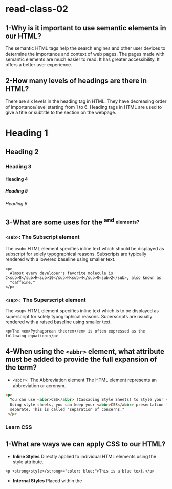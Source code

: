 # read-class-02
## 1-Why is it important to use semantic elements in our HTML?
The semantic HTML tags help the search engines and other user devices to determine the importance and context of web pages. The pages made with semantic elements are much easier to read. It has greater accessibility. It offers a better user experience.
## 2-How many levels of headings are there in HTML?
There are six levels in the heading tag in HTML. They have decreasing order of importance/level starting from 1 to 6. Heading tags in HTML are used to give a title or subtitle to the section on the webpage.
                                               
<h1>Heading 1</h1>                                 
<h2>Heading 2</h2>
<h3>Heading 3</h3>
<h4>Heading 4</h4>
<h5>Heading 5</h5>
<h6>Heading 6</h6>

## 3-What are some uses for the <sup> and <sub> elements?
### `<sub>`: The Subscript element
The `<sub>` HTML element specifies inline text which should be displayed as subscript for solely typographical reasons. Subscripts are typically rendered with a lowered baseline using smaller text.

```
<p>
  Almost every developer's favorite molecule is C<sub>8</sub>H<sub>10</sub>N<sub>4</sub>O<sub>2</sub>, also known as
  "caffeine."
</p>

```

### `<sup>:` The Superscript element
The `<sup>` HTML element specifies inline text which is to be displayed as superscript for solely typographical reasons. Superscripts are usually rendered with a raised baseline using smaller text.

```
<p>The <em>Pythagorean theorem</em> is often expressed as the following equation:</p>

```



## 4-When using the `<abbr>` element, what attribute must be added to provide the full expansion of the term?
- `<abbr>:` The Abbreviation element The <abbr> HTML element represents an abbreviation or acronym.

```html
<p>
  You can use <abbr>CSS</abbr> (Cascading Style Sheets) to style your <abbr>HTML</abbr> (HyperText Markup Language).
  Using style sheets, you can keep your <abbr>CSS</abbr> presentation layer and <abbr>HTML</abbr> content layer
  separate. This is called "separation of concerns."
 </p>
```

### Learn CSS
## 1-What are ways we can apply CSS to our HTML?
- **Inline Styles**
  Directly applied to individual HTML elements using the style attribute.
```
<p <strong>style</strong>="color: blue;">This is a blue text.</p>
```
 - **Internal Styles**
   Placed within the <style> tags in the <head> section of an HTML document.
  ```
 <head>
  <style>
    p {
      color: red;
    }
  </style>
</head>
<body>
  <p>This is a red text.</p>
</body>
```
- **External Styles**
CSS rules are placed in a separate .css file.
This file is then linked to the HTML document using the <link> tag.
```
<head>
  <link rel="stylesheet" href="styles.css">
</head>
```

## 2-Why should we avoid using inline styles?
The build-up of the inline CSS styles often translates into code duplication, making the project harder to maintain when the same style needs to be changed in several places. The same applies to the inline JavaScript snippets, as they cannot be reused across Screens or Web Blocks.

## 3-What is representing the selector?
In CSS, a selector is a pattern that matches specific elements in an HTML document. The selector determines which elements in the document will be styled by the CSS rules defined within that rule set. Here's a breakdown of what selectors represent.

- **Type (or Tag) Selector:** Matches elements based on their node name.

Example: p will select all <p> elements.
`p {
  color: blue;
}`

- **Class Selector:** Matches elements based on their class attribute.

Example: .highlight will select all elements with class="highlight".
`.highlight {
  background-color: yellow;
}`

- **ID Selector:** Matches a single element based on its id attribute.

Example: #header will select the element with id="header"
`#header {
  background-color: gray;
}`

- **Descendant Selector:** Matches elements that are descendants of a specified element.

Example: article p will select all <p> elements that are inside an <article> element.
`article p {
  font-size: 16px;
}`

- **Attribute Selector:** Matches elements based on their attributes and values.

Example: input[type="text"] will select all <input> elements with a type attribute value of "text".
`input[type="text"] {
  border: 1px solid black;
}`

- **Pseudo-class Selector:** Matches elements based on their state or position.

Example: a:hover will select anchor elements when they are being hovered over.
`a:hover {
  color: red;
}`

- **Grouping Selector:** Allows you to group multiple selectors together to apply the same styles.
  `h1, h2, h3 {
  font-family: Arial, sans-serif;

## 4-Which components are the CSS declarations?
A CSS declaration consists of two main components:

- **Property:** This is the aspect of the element you want to style, such as its color, font size, width, etc. It's the "what" of the declaration.

- **Value:** This specifies how you want to style the property. For example, if the property is color, the value could be red, #FF0000, rgb(255,0,0), etc. It's the "how" of the declaration.

The property and value are separated by a colon **(:)** and typically end with a semicolon **(;).**
`property: value;`

## 5-Which components are considered properties?
The components that are considered properties are:

 - **color**
- **padding**

  

### LEARN JS
## 1-What data type is a sequence of text enclosed in single quote marks?
A sequence of text enclosed in single quote marks (' ') is considered a string data type in JS.
## 2-List 4 types of JavaScript operators.
Here are four types of JavaScript operators:

Arithmetic Operators: These are used to perform mathematical operations.

+ (Addition)
- (Subtraction)
* (Multiplication)
/ (Division)
Comparison Operators: These are used to compare two values.

== (Equal to)
!= (Not equal to)
> (Greater than)
< (Less than)
Logical Operators: These are used to determine the logic between variables or values.

&& (Logical AND)
|| (Logical OR)
! (Logical NOT)
Assignment Operators: These are used to assign values to variables.

= (Assign)
+= (Add and assign)
-= (Subtract and assign)
*= (Multiply and assign)
## 3-Describe a real world Problem you could solve with a Function.
Problem:
A retail store wants to calculate the total price of items after applying a discount. The store often has sales where they offer different percentage discounts on items, and they need a quick way to determine the final price after the discount.

Solution with a JavaScript Function:
We can create a function called calculateDiscountedPrice that takes in the original price of an item and the discount percentage, then returns the discounted price.

```
function calculateDiscountedPrice(originalPrice, discountPercentage) {
    let discountAmount = originalPrice * (discountPercentage / 100);
    let discountedPrice = originalPrice - discountAmount;
    return discountedPrice;
}
```
// Example usage:
```
let originalPrice = 100; // $100
let discountPercentage = 20; // 20% off
let finalPrice = calculateDiscountedPrice(originalPrice, discountPercentage);
console.log(`The final price after a ${discountPercentage}% discount is: $${finalPrice}`);
```
This function can be used by the store's point-of-sale system or on their website to quickly calculate and display discounted prices during sales. It simplifies the process and ensures consistent and accurate calculations.

### Making Decisions In Your Code – Conditionals.

## 1-An if statement checks a __ and if it evaluates to ___, then the code block will execute.

An if statement checks a `boolean value` and only executes a block of code if that value is `true`.

## 2-What is the use of an else if?

The `else if` statement in programming is used to introduce an additional condition to an `if` statement. It allows for multiple conditions to be checked in a sequential manner. Here's how it's used:

- The `if` statement checks its condition first.
- If the `if` condition is `false`, the program will then check the condition of the subsequent `else if` statement.
- If the `else if` condition is also `false`, the program can check another `else if` condition (if provided), and so on.
- If none of the conditions are `true`, an optional `else` block can be executed.

The primary use of `else if` is to handle multiple, distinct conditions in a clear and organized manner. It allows for more specific control flow in a program.

## 3-List 3 different types of comparison operators.

- **Equal to (`==`)**:
  - Compares two values for equality.
  - Returns `true` if the values are equal, even if they are of different data types (due to type coercion).
  - Example: `5 == "5"` would return `true`.

- **Strictly equal to (`===`)**:
  - Compares two values for equality, taking into account both value and data type.
  - Returns `true` only if the values and their data types are the same.
  - Example: `5 === "5"` would return `false`.

- **Not equal to (`!=`)**:
  - Compares two values for inequality.
  - Returns `true` if the values are not equal.
  - Example: `5 != 6` would return `true`.

There are other comparison operators as well, such as `>`, `<`, `>=`, `<=`, and `!==`, but the above three are among the most commonly used.

## 4-What is the difference between the logical operator `&&` and `||`?

The logical operators `&&` and `||` are used to combine multiple conditions in JavaScript (and many other programming languages). Here's the difference between the two:

- **Logical AND (`&&`)**:
  - Returns `true` if both operands are `true`.
  - If the first operand is `false`, it short-circuits and doesn't evaluate the second operand.
  - Example:
    ```javascript
    true && true   // Returns true
    true && false  // Returns false
    false && true  // Returns false (second operand is not evaluated)
    false && false // Returns false
    ```

- **Logical OR (`||`)**:
  - Returns `true` if at least one of the operands is `true`.
  - If the first operand is `true`, it short-circuits and doesn't evaluate the second operand.
  - Example:
    ```javascript
    true || true   // Returns true
    true || false  // Returns true
    false || true  // Returns true
    false || false // Returns false
    ```












